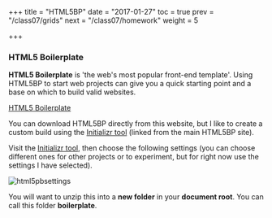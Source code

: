 +++
title = "HTML5BP"
date = "2017-01-27"
toc = true
prev = "/class07/grids"
next = "/class07/homework"
weight = 5

+++

### HTML5 Boilerplate

**HTML5 Boilerplate** is 'the web's most popular front-end template'.  Using HTML5BP to start web projects can give you a quick starting point and a base on which to build valid websites.

[HTML5 Boilerplate](https://html5boilerplate.com/)

You can download HTML5BP directly from this website, but I like to create a custom build using the [Initializr tool](http://www.initializr.com/) (linked from the main HTML5BP site).

Visit the [Initializr tool](http://www.initializr.com/), then choose the following settings (you can choose different ones for other projects or to experiment, but for right now use the settings I have selected).

<img src="/course-files/html5pbsettings.png" alt="html5pbsettings" />

You will want to unzip this into a **new folder** in your **document root**.  You can call this folder **boilerplate**.